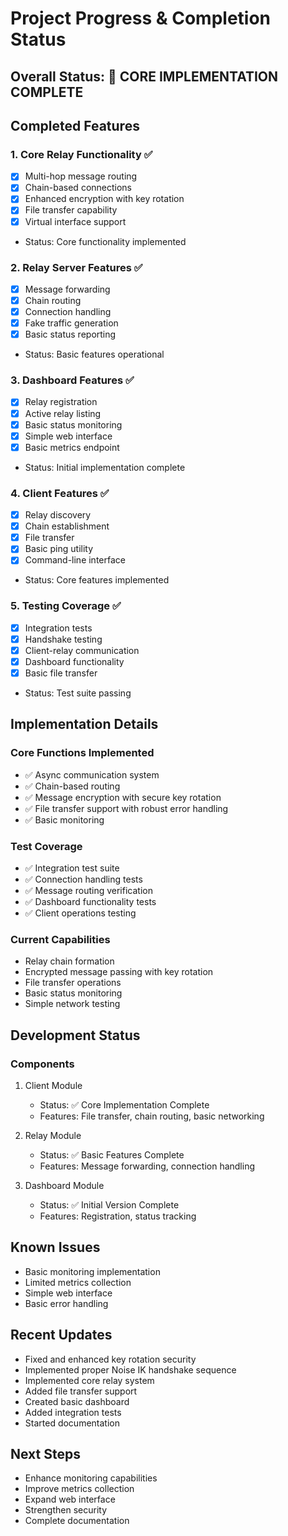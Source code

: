 # Project Progress & Completion Status

## Overall Status: 🚧 CORE IMPLEMENTATION COMPLETE

## Completed Features

### 1. Core Relay Functionality ✅
- [x] Multi-hop message routing
- [x] Chain-based connections
- [x] Enhanced encryption with key rotation
- [x] File transfer capability
- [x] Virtual interface support
- Status: Core functionality implemented

### 2. Relay Server Features ✅
- [x] Message forwarding
- [x] Chain routing
- [x] Connection handling
- [x] Fake traffic generation
- [x] Basic status reporting
- Status: Basic features operational

### 3. Dashboard Features ✅
- [x] Relay registration
- [x] Active relay listing
- [x] Basic status monitoring
- [x] Simple web interface
- [x] Basic metrics endpoint
- Status: Initial implementation complete

### 4. Client Features ✅
- [x] Relay discovery
- [x] Chain establishment
- [x] File transfer
- [x] Basic ping utility
- [x] Command-line interface
- Status: Core features implemented

### 5. Testing Coverage ✅
- [x] Integration tests
- [x] Handshake testing
- [x] Client-relay communication
- [x] Dashboard functionality
- [x] Basic file transfer
- Status: Test suite passing

## Implementation Details

### Core Functions Implemented
- ✅ Async communication system
- ✅ Chain-based routing
- ✅ Message encryption with secure key rotation
- ✅ File transfer support with robust error handling
- ✅ Basic monitoring

### Test Coverage
- ✅ Integration test suite
- ✅ Connection handling tests
- ✅ Message routing verification
- ✅ Dashboard functionality tests
- ✅ Client operations testing

### Current Capabilities
- Relay chain formation
- Encrypted message passing with key rotation
- File transfer operations
- Basic status monitoring
- Simple network testing

## Development Status

### Components
1. Client Module
   - Status: ✅ Core Implementation Complete
   - Features: File transfer, chain routing, basic networking

2. Relay Module
   - Status: ✅ Basic Features Complete
   - Features: Message forwarding, connection handling

3. Dashboard Module
   - Status: ✅ Initial Version Complete
   - Features: Registration, status tracking

## Known Issues
- Basic monitoring implementation
- Limited metrics collection
- Simple web interface
- Basic error handling

## Recent Updates
- Fixed and enhanced key rotation security
- Implemented proper Noise IK handshake sequence
- Implemented core relay system
- Added file transfer support
- Created basic dashboard
- Added integration tests
- Started documentation

## Next Steps
- Enhance monitoring capabilities
- Improve metrics collection
- Expand web interface
- Strengthen security
- Complete documentation
